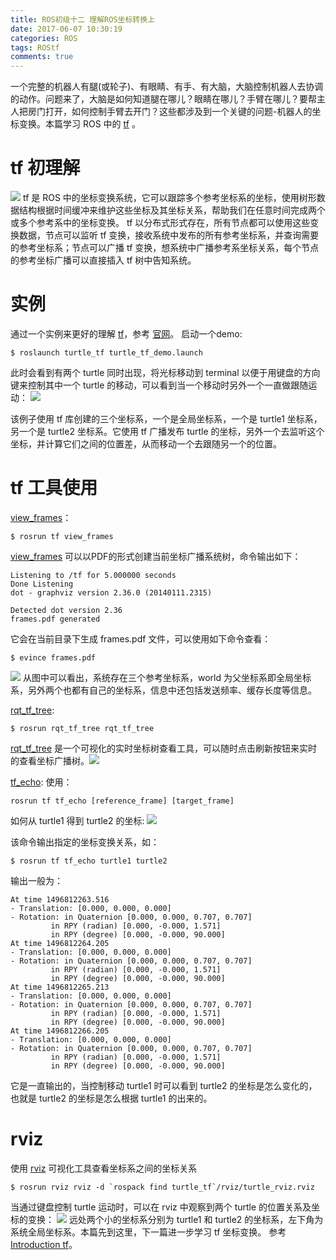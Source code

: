 ```yaml
---
title: ROS初级十二 理解ROS坐标转换上
date: 2017-06-07 10:30:19
categories: ROS
tags: ROStf
comments: true
---
```

一个完整的机器人有腿(或轮子)、有眼睛、有手、有大脑，大脑控制机器人去协调的动作。问题来了，大脑是如何知道腿在哪儿？眼睛在哪儿？手臂在哪儿？要帮主人把房门打开，如何控制手臂去开门？这些都涉及到一个关键的问题-机器人的坐标变换。本篇学习 ROS 中的 [tf](http://wiki.ros.org/tf) 。
<!--more-->
# tf 初理解
![](ros-primary-tutorial-12/tf.png)
tf 是 ROS 中的坐标变换系统，它可以跟踪多个参考坐标系的坐标，使用树形数据结构根据时间缓冲来维护这些坐标及其坐标关系，帮助我们在任意时间完成两个或多个参考系中的坐标变换。 tf 以分布式形式存在，所有节点都可以使用这些变换数据，节点可以监听 tf 变换，接收系统中发布的所有参考坐标系，并查询需要的参考坐标系；节点可以广播 tf 变换，想系统中广播参考系坐标关系，每个节点的参考坐标广播可以直接插入 tf 树中告知系统。
# 实例
通过一个实例来更好的理解  [tf](http://wiki.ros.org/tf)，参考 [官网](http://wiki.ros.org/tf)。
启动一个demo:
   ```
 $ roslaunch turtle_tf turtle_tf_demo.launch
   ```
此时会看到有两个 turtle 同时出现，将光标移动到 terminal 以便于用键盘的方向键来控制其中一个 turtle 的移动，可以看到当一个移动时另外一个一直做跟随运动：
![](ros-primary-tutorial-12/follow.jpg)

该例子使用 tf 库创建的三个坐标系，一个是全局坐标系，一个是 turtle1 坐标系，另一个是 turtle2 坐标系。它使用 tf 广播发布 turtle 的坐标，另外一个去监听这个坐标，并计算它们之间的位置差，从而移动一个去跟随另一个的位置。
# tf 工具使用
[view_frames](http://wiki.ros.org/tf#view_frames)：

   ```
 $ rosrun tf view_frames
   ```
[view_frames](http://wiki.ros.org/tf#view_frames) 可以以PDF的形式创建当前坐标广播系统树，命令输出如下：
   ```
Listening to /tf for 5.000000 seconds
Done Listening
dot - graphviz version 2.36.0 (20140111.2315)

Detected dot version 2.36
frames.pdf generated
   ```
它会在当前目录下生成 frames.pdf 文件，可以使用如下命令查看：
   ```
$ evince frames.pdf
   ```
![](ros-primary-tutorial-12/pdf.jpg)
从图中可以看出，系统存在三个参考坐标系，world 为父坐标系即全局坐标系，另外两个也都有自己的坐标系，信息中还包括发送频率、缓存长度等信息。

[rqt_tf_tree](http://wiki.ros.org/rqt_tf_tree):

   ```
$ rosrun rqt_tf_tree rqt_tf_tree
   ```
[rqt_tf_tree](http://wiki.ros.org/rqt_tf_tree) 是一个可视化的实时坐标树查看工具，可以随时点击刷新按钮来实时的查看坐标广播树。![](ros-primary-tutorial-12/runtime.jpg)

[tf_echo](http://wiki.ros.org/tf):
使用：
   ```
rosrun tf tf_echo [reference_frame] [target_frame]
   ```
如何从 turtle1 得到 turtle2 的坐标:
![](ros-primary-tutorial-12/matrix.png)

该命令输出指定的坐标变换关系，如：
   ```
$ rosrun tf tf_echo turtle1 turtle2
   ```
输出一般为：
   ```
At time 1496812263.516
- Translation: [0.000, 0.000, 0.000]
- Rotation: in Quaternion [0.000, 0.000, 0.707, 0.707]
            in RPY (radian) [0.000, -0.000, 1.571]
            in RPY (degree) [0.000, -0.000, 90.000]
At time 1496812264.205
- Translation: [0.000, 0.000, 0.000]
- Rotation: in Quaternion [0.000, 0.000, 0.707, 0.707]
            in RPY (radian) [0.000, -0.000, 1.571]
            in RPY (degree) [0.000, -0.000, 90.000]
At time 1496812265.213
- Translation: [0.000, 0.000, 0.000]
- Rotation: in Quaternion [0.000, 0.000, 0.707, 0.707]
            in RPY (radian) [0.000, -0.000, 1.571]
            in RPY (degree) [0.000, -0.000, 90.000]
At time 1496812266.205
- Translation: [0.000, 0.000, 0.000]
- Rotation: in Quaternion [0.000, 0.000, 0.707, 0.707]
            in RPY (radian) [0.000, -0.000, 1.571]
            in RPY (degree) [0.000, -0.000, 90.000]
   ```
它是一直输出的，当控制移动 turtle1 时可以看到 turtle2 的坐标是怎么变化的，也就是 turtle2 的坐标是怎么根据 turtle1 的出来的。
# rviz
使用 [rviz]() 可视化工具查看坐标系之间的坐标关系
   ```
$ rosrun rviz rviz -d `rospack find turtle_tf`/rviz/turtle_rviz.rviz
   ```
当通过键盘控制 turtle 运动时，可以在 rviz 中观察到两个 turtle 的位置关系及坐标的变换：
![](ros-primary-tutorial-12/rviz.jpg)
远处两个小的坐标系分别为 turtle1 和 turtle2 的坐标系，左下角为系统全局坐标系。本篇先到这里，下一篇进一步学习 tf 坐标变换。
参考 [Introduction tf](http://wiki.ros.org/tf/Tutorials/Introduction%20to%20tf)。